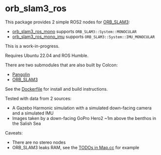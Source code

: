 # orb_slam3_ros

This package provides 2 simple ROS2 nodes for [ORB_SLAM3](https://github.com/UZ-SLAMLab/ORB_SLAM3):
* [orb_slam3_ros_mono](src/mono.cpp) supports `ORB_SLAM3::System::MONOCULAR`
* [orb_slam3_ros_mono_imu](src/mono.cpp) supports `ORB_SLAM3::System::IMU_MONOCULAR`

This is a work-in-progress.

Requires Ubuntu 22.04 and ROS Humble.

There are two submodules that are also built by Colcon:
* [Pangolin](https://github.com/clydemcqueen/Pangolin/tree/build_orb_slam3)
* [ORB_SLAM3](https://github.com/clydemcqueen/ORB_SLAM3/tree/main)

See the [Dockerfile](Dockerfile) for install and build instructions.

Tested with data from 2 sources:
* A Gazebo Harmonic simulation with a simulated down-facing camera and a simulated IMU
* Images taken by a down-facing GoPro Hero2 ~1m above the benthos in the Salish Sea

Caveats:
* There are no stereo nodes
* ORB_SLAM3 leaks RAM, see the [TODOs in Map.cc](https://github.com/UZ-SLAMLab/ORB_SLAM3/blob/4452a3c4ab75b1cde34e5505a36ec3f9edcdc4c4/src/Map.cc#L103) for example
